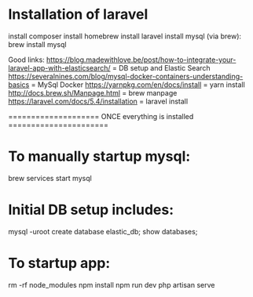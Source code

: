 # Installation of laravel 
install composer
install homebrew
install laravel
install mysql (via brew): brew install mysql

Good links:
https://blog.madewithlove.be/post/how-to-integrate-your-laravel-app-with-elasticsearch/ = DB setup and Elastic Search
https://severalnines.com/blog/mysql-docker-containers-understanding-basics = MySql Docker
https://yarnpkg.com/en/docs/install = yarn install
http://docs.brew.sh/Manpage.html = brew manpage
https://laravel.com/docs/5.4/installation = laravel install


==================== ONCE everything is installed ======================

# To manually startup mysql:
brew services start mysql

# Initial DB setup includes:
mysql -uroot
create database elastic_db;
show databases;

# To startup app:
rm -rf node_modules
npm install
npm run dev
php artisan serve

